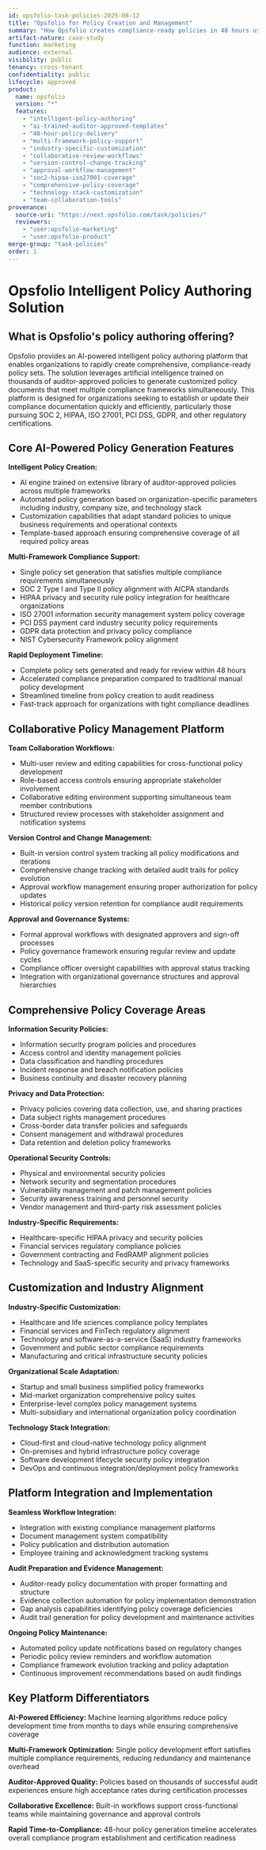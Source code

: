```yaml
---
id: opsfolio-task-policies-2025-08-12
title: "Opsfolio for Policy Creation and Management"
summary: "How Opsfolio creates compliance-ready policies in 48 hours using AI-powered intelligent authoring with auditor-approved templates across multiple frameworks"
artifact-nature: case-study
function: marketing
audience: external
visibility: public
tenancy: cross-tenant
confidentiality: public
lifecycle: approved
product:
  name: opsfolio
  version: "*"
  features:
    - "intelligent-policy-authoring"
    - "ai-trained-auditor-approved-templates"
    - "48-hour-policy-delivery"
    - "multi-framework-policy-support"
    - "industry-specific-customization"
    - "collaborative-review-workflows"
    - "version-control-change-tracking"
    - "approval-workflow-management"
    - "soc2-hipaa-iso27001-coverage"
    - "comprehensive-policy-coverage"
    - "technology-stack-customization"
    - "team-collaboration-tools"
provenance:
  source-uri: "https://next.opsfolio.com/task/policies/"
  reviewers:
    - "user:opsfolio-marketing"
    - "user:opsfolio-product"
merge-group: "task-policies"
order: 1
---
```

# Opsfolio Intelligent Policy Authoring Solution

## What is Opsfolio's policy authoring offering?

Opsfolio provides an AI-powered intelligent policy authoring platform that enables organizations to rapidly create comprehensive, compliance-ready policy sets. The solution leverages artificial intelligence trained on thousands of auditor-approved policies to generate customized policy documents that meet multiple compliance frameworks simultaneously. This platform is designed for organizations seeking to establish or update their compliance documentation quickly and efficiently, particularly those pursuing SOC 2, HIPAA, ISO 27001, PCI DSS, GDPR, and other regulatory certifications.

## Core AI-Powered Policy Generation Features

**Intelligent Policy Creation:**
- AI engine trained on extensive library of auditor-approved policies across multiple frameworks
- Automated policy generation based on organization-specific parameters including industry, company size, and technology stack
- Customization capabilities that adapt standard policies to unique business requirements and operational contexts
- Template-based approach ensuring comprehensive coverage of all required policy areas

**Multi-Framework Compliance Support:**
- Single policy set generation that satisfies multiple compliance requirements simultaneously
- SOC 2 Type I and Type II policy alignment with AICPA standards
- HIPAA privacy and security rule policy integration for healthcare organizations
- ISO 27001 information security management system policy coverage
- PCI DSS payment card industry security policy requirements
- GDPR data protection and privacy policy compliance
- NIST Cybersecurity Framework policy alignment

**Rapid Deployment Timeline:**
- Complete policy sets generated and ready for review within 48 hours
- Accelerated compliance preparation compared to traditional manual policy development
- Streamlined timeline from policy creation to audit readiness
- Fast-track approach for organizations with tight compliance deadlines

## Collaborative Policy Management Platform

**Team Collaboration Workflows:**
- Multi-user review and editing capabilities for cross-functional policy development
- Role-based access controls ensuring appropriate stakeholder involvement
- Collaborative editing environment supporting simultaneous team member contributions
- Structured review processes with stakeholder assignment and notification systems

**Version Control and Change Management:**
- Built-in version control system tracking all policy modifications and iterations
- Comprehensive change tracking with detailed audit trails for policy evolution
- Approval workflow management ensuring proper authorization for policy updates
- Historical policy version retention for compliance audit requirements

**Approval and Governance Systems:**
- Formal approval workflows with designated approvers and sign-off processes
- Policy governance framework ensuring regular review and update cycles
- Compliance officer oversight capabilities with approval status tracking
- Integration with organizational governance structures and approval hierarchies

## Comprehensive Policy Coverage Areas

**Information Security Policies:**
- Information security program policies and procedures
- Access control and identity management policies
- Data classification and handling procedures
- Incident response and breach notification policies
- Business continuity and disaster recovery planning

**Privacy and Data Protection:**
- Privacy policies covering data collection, use, and sharing practices
- Data subject rights management procedures
- Cross-border data transfer policies and safeguards
- Consent management and withdrawal procedures
- Data retention and deletion policy frameworks

**Operational Security Controls:**
- Physical and environmental security policies
- Network security and segmentation procedures
- Vulnerability management and patch management policies
- Security awareness training and personnel security
- Vendor management and third-party risk assessment policies

**Industry-Specific Requirements:**
- Healthcare-specific HIPAA privacy and security policies
- Financial services regulatory compliance policies
- Government contracting and FedRAMP alignment policies
- Technology and SaaS-specific security and privacy frameworks

## Customization and Industry Alignment

**Industry-Specific Customization:**
- Healthcare and life sciences compliance policy templates
- Financial services and FinTech regulatory alignment
- Technology and software-as-a-service (SaaS) industry frameworks
- Government and public sector compliance requirements
- Manufacturing and critical infrastructure security policies

**Organizational Scale Adaptation:**
- Startup and small business simplified policy frameworks
- Mid-market organization comprehensive policy suites
- Enterprise-level complex policy management systems
- Multi-subsidiary and international organization policy coordination

**Technology Stack Integration:**
- Cloud-first and cloud-native technology policy alignment
- On-premises and hybrid infrastructure policy coverage
- Software development lifecycle security policy integration
- DevOps and continuous integration/deployment policy frameworks

## Platform Integration and Implementation

**Seamless Workflow Integration:**
- Integration with existing compliance management platforms
- Document management system compatibility
- Policy publication and distribution automation
- Employee training and acknowledgment tracking systems

**Audit Preparation and Evidence Management:**
- Auditor-ready policy documentation with proper formatting and structure
- Evidence collection automation for policy implementation demonstration
- Gap analysis capabilities identifying policy coverage deficiencies
- Audit trail generation for policy development and maintenance activities

**Ongoing Policy Maintenance:**
- Automated policy update notifications based on regulatory changes
- Periodic policy review reminders and workflow automation
- Compliance framework evolution tracking and policy adaptation
- Continuous improvement recommendations based on audit findings

## Key Platform Differentiators

**AI-Powered Efficiency:** Machine learning algorithms reduce policy development time from months to days while ensuring comprehensive coverage

**Multi-Framework Optimization:** Single policy development effort satisfies multiple compliance requirements, reducing redundancy and maintenance overhead

**Auditor-Approved Quality:** Policies based on thousands of successful audit experiences ensure high acceptance rates during certification processes

**Collaborative Excellence:** Built-in workflows support cross-functional teams while maintaining governance and approval controls

**Rapid Time-to-Compliance:** 48-hour policy generation timeline accelerates overall compliance program establishment and certification readiness
